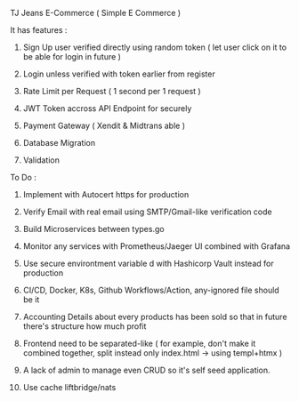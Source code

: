 TJ Jeans E-Commerce ( Simple E Commerce )

It has features :

1. Sign Up user verified directly using random token ( let user click on it to be able for login in future )

2. Login unless verified with token earlier from register

3. Rate Limit per Request ( 1 second per 1 request )

4. JWT Token accross API Endpoint for securely

5. Payment Gateway ( Xendit & Midtrans able )

6. Database Migration

7. Validation


To Do :

1. Implement with Autocert https for production

2. Verify Email with real email using SMTP/Gmail-like verification code

3. Build Microservices between types.go

4. Monitor any services with Prometheus/Jaeger UI combined with Grafana

5. Use secure environtment variable d with Hashicorp Vault instead for production 

6. CI/CD, Docker, K8s, Github Workflows/Action, any-ignored file should be it

7. Accounting Details about every products has been sold so that in future there's structure how much profit

8. Frontend need to be separated-like ( for example, don't make it combined together, split instead only index.html -> using templ+htmx )

9. A lack of admin to manage even CRUD so it's self seed application.

10. Use cache liftbridge/nats



